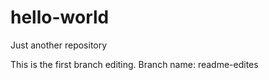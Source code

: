 # hello-world
Just another repository

This is the first branch editing. 
Branch name: readme-edites
